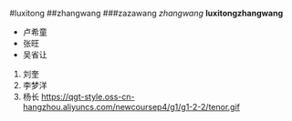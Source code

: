 #luxitong
##zhangwang
###zazawang
*zhangwang*
**luxitongzhangwang**
* 卢希童
* 张旺
* 吴省让
1. 刘奎
2. 李梦洋
3. 杨长
https://qgt-style.oss-cn-hangzhou.aliyuncs.com/newcoursep4/g1/g1-2-2/tenor.gif
